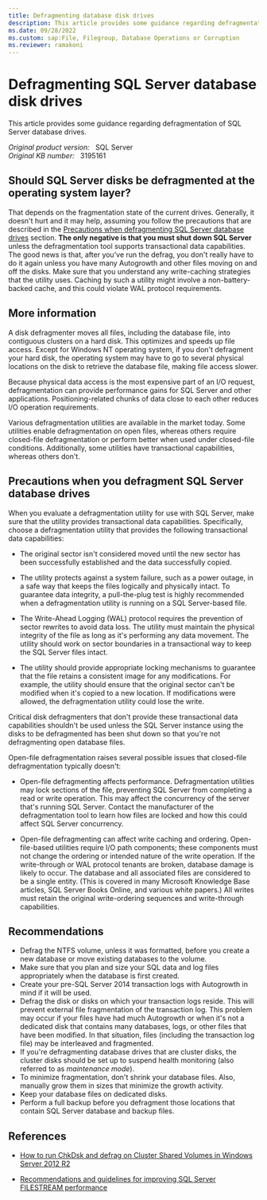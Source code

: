 ```yaml
---
title: Defragmenting database disk drives
description: This article provides some guidance regarding defragmentation of SQL Server database drives.
ms.date: 09/28/2022
ms.custom: sap:File, Filegroup, Database Operations or Corruption
ms.reviewer: ramakoni
---
```

# Defragmenting SQL Server database disk drives

This article provides some guidance regarding defragmentation of SQL Server database drives.

_Original product version:_ &nbsp; SQL Server  
_Original KB number:_ &nbsp; 3195161

## Should SQL Server disks be defragmented at the operating system layer?

That depends on the fragmentation state of the current drives. Generally, it doesn't hurt and it may help, assuming you follow the precautions that are described in the [Precautions when defragmenting SQL Server database drives](#precautions-when-you-defragment-sql-server-database-drives) section. **The only negative is that you must shut down SQL Server** unless the defragmentation tool supports transactional data capabilities. The good news is that, after you've run the defrag, you don't really have to do it again unless you have many Autogrowth and other files moving on and off the disks. Make sure that you understand any write-caching strategies that the utility uses. Caching by such a utility might involve a non-battery-backed cache, and this could violate WAL protocol requirements.

## More information

A disk defragmenter moves all files, including the database file, into contiguous clusters on a hard disk. This optimizes and speeds up file access. Except for Windows NT operating system, if you don't defragment your hard disk, the operating system may have to go to several physical locations on the disk to retrieve the database file, making file access slower.

Because physical data access is the most expensive part of an I/O request, defragmentation can provide performance gains for SQL Server and other applications. Positioning-related chunks of data close to each other reduces I/O operation requirements.

Various defragmentation utilities are available in the market today. Some utilities enable defragmentation on open files, whereas others require closed-file defragmentation or perform better when used under closed-file conditions. Additionally, some utilities have transactional capabilities, whereas others don't.

## Precautions when you defragment SQL Server database drives

When you evaluate a defragmentation utility for use with SQL Server, make sure that the utility provides transactional data capabilities. Specifically, choose a defragmentation utility that provides the following transactional data capabilities:

- The original sector isn't considered moved until the new sector has been successfully established and the data successfully copied.

- The utility protects against a system failure, such as a power outage, in a safe way that keeps the files logically and physically intact. To guarantee data integrity, a pull-the-plug test is highly recommended when a defragmentation utility is running on a SQL Server-based file.

- The Write-Ahead Logging (WAL) protocol requires the prevention of sector rewrites to avoid data loss. The utility must maintain the physical integrity of the file as long as it's performing any data movement. The utility should work on sector boundaries in a transactional way to keep the SQL Server files intact.

- The utility should provide appropriate locking mechanisms to guarantee that the file retains a consistent image for any modifications. For example, the utility should ensure that the original sector can't be modified when it's copied to a new location. If modifications were allowed, the defragmentation utility could lose the write.

Critical disk defragmenters that don't provide these transactional data capabilities shouldn't be used unless the SQL Server instance using the disks to be defragmented has been shut down so that you're not defragmenting open database files.

Open-file defragmentation raises several possible issues that closed-file defragmentation typically doesn't:

- Open-file defragmenting affects performance. Defragmentation utilities may lock sections of the file, preventing SQL Server from completing a read or write operation. This may affect the concurrency of the server that's running SQL Server. Contact the manufacturer of the defragmentation tool to learn how files are locked and how this could affect SQL Server concurrency.

- Open-file defragmenting can affect write caching and ordering. Open-file-based utilities require I/O path components; these components must not change the ordering or intended nature of the write operation. If the write-through or WAL protocol tenants are broken, database damage is likely to occur. The database and all associated files are considered to be a single entity. (This is covered in many Microsoft Knowledge Base articles, SQL Server Books Online, and various white papers.) All writes must retain the original write-ordering sequences and write-through capabilities.

## Recommendations

- Defrag the NTFS volume, unless it was formatted, before you create a new database or move existing databases to the volume.
- Make sure that you plan and size your SQL data and log files appropriately when the database is first created.
- Create your pre-SQL Server 2014 transaction logs with Autogrowth in mind if it will be used.
- Defrag the disk or disks on which your transaction logs reside. This will prevent external file fragmentation of the transaction log. This problem may occur if your files have had much Autogrowth or when it's not a dedicated disk that contains many databases, logs, or other files that have been modified. In that situation, files (including the transaction log file) may be interleaved and fragmented.
- If you're defragmenting database drives that are cluster disks, the cluster disks should be set up to suspend health monitoring (also referred to as *maintenance mode*).
- To minimize fragmentation, don't shrink your database files. Also, manually grow them in sizes that minimize the growth activity.
- Keep your database files on dedicated disks.
- Perform a full backup before you defragment those locations that contain SQL Server database and backup files.

## References

- [How to run ChkDsk and defrag on Cluster Shared Volumes in Windows Server 2012 R2](https://techcommunity.microsoft.com/t5/failover-clustering/how-to-run-chkdsk-and-defrag-on-cluster-shared-volumes-in/ba-p/371905)

- [Recommendations and guidelines for improving SQL Server FILESTREAM performance](/sql/relational-databases/blob/filestream-sql-server)
